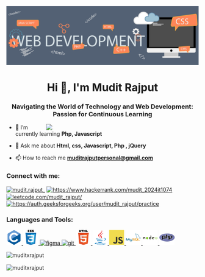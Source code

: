 ![logo](https://github.com/MuditxRajput/MuditxRajput/blob/main/banner.gif)
<h1 align="center">Hi 👋, I'm Mudit Rajput</h1>
<h3 align="center">Navigating the World of Technology and Web Development: Passion for Continuous Learning</h3>
<img align ="right" width ="400" src = "https://gifdb.com/images/high/animated-chock-coding-c78f6elj32sfoi8q.gif">

- 🌱 I’m currently learning **Php, Javascript**

- 💬 Ask me about **Html, css, Javascript, Php , jQuery**

- 📫 How to reach me **muditrajputpersonal@gmail.com**

<h3 align="left">Connect with me:</h3>
<p align="left">
<a href="https://instagram.com/mudit.rajput_" target="blank"><img align="center" src="https://raw.githubusercontent.com/rahuldkjain/github-profile-readme-generator/master/src/images/icons/Social/instagram.svg" alt="mudit.rajput_" height="30" width="40" /></a>
<a href="https://www.hackerrank.com/https://www.hackerrank.com/mudit_2024it1074" target="blank"><img align="center" src="https://raw.githubusercontent.com/rahuldkjain/github-profile-readme-generator/master/src/images/icons/Social/hackerrank.svg" alt="https://www.hackerrank.com/mudit_2024it1074" height="30" width="40" /></a>
<a href="mudit_rajput/" target="blank"><img align="center" src="https://raw.githubusercontent.com/rahuldkjain/github-profile-readme-generator/master/src/images/icons/Social/leet-code.svg" alt="leetcode.com/mudit_rajput/" height="30" width="40" /></a>
<a href="https://auth.geeksforgeeks.org/user/https://auth.geeksforgeeks.org/user/mudit_rajput/practice" target="blank"><img align="center" src="https://raw.githubusercontent.com/rahuldkjain/github-profile-readme-generator/master/src/images/icons/Social/geeks-for-geeks.svg" alt="https://auth.geeksforgeeks.org/user/mudit_rajput/practice" height="30" width="40" /></a>
</p>

<h3 align="left">Languages and Tools:</h3>
<p align="left"> <a href="https://www.cprogramming.com/" target="_blank" rel="noreferrer"> <img src="https://raw.githubusercontent.com/devicons/devicon/master/icons/c/c-original.svg" alt="c" width="40" height="40"/> </a> <a href="https://www.w3schools.com/css/" target="_blank" rel="noreferrer"> <img src="https://raw.githubusercontent.com/devicons/devicon/master/icons/css3/css3-original-wordmark.svg" alt="css3" width="40" height="40"/> </a> <a href="https://www.figma.com/" target="_blank" rel="noreferrer"> <img src="https://www.vectorlogo.zone/logos/figma/figma-icon.svg" alt="figma" width="40" height="40"/> </a> <a href="https://git-scm.com/" target="_blank" rel="noreferrer"> <img src="https://www.vectorlogo.zone/logos/git-scm/git-scm-icon.svg" alt="git" width="40" height="40"/> </a> <a href="https://www.w3.org/html/" target="_blank" rel="noreferrer"> <img src="https://raw.githubusercontent.com/devicons/devicon/master/icons/html5/html5-original-wordmark.svg" alt="html5" width="40" height="40"/> </a> <a href="https://www.java.com" target="_blank" rel="noreferrer"> <img src="https://raw.githubusercontent.com/devicons/devicon/master/icons/java/java-original.svg" alt="java" width="40" height="40"/> </a> <a href="https://developer.mozilla.org/en-US/docs/Web/JavaScript" target="_blank" rel="noreferrer"> <img src="https://raw.githubusercontent.com/devicons/devicon/master/icons/javascript/javascript-original.svg" alt="javascript" width="40" height="40"/> </a> <a href="https://www.mysql.com/" target="_blank" rel="noreferrer"> <img src="https://raw.githubusercontent.com/devicons/devicon/master/icons/mysql/mysql-original-wordmark.svg" alt="mysql" width="40" height="40"/> </a> <a href="https://nodejs.org" target="_blank" rel="noreferrer"> <img src="https://raw.githubusercontent.com/devicons/devicon/master/icons/nodejs/nodejs-original-wordmark.svg" alt="nodejs" width="40" height="40"/> </a> <a href="https://www.php.net" target="_blank" rel="noreferrer"> <img src="https://raw.githubusercontent.com/devicons/devicon/master/icons/php/php-original.svg" alt="php" width="40" height="40"/> </a> </p>

<p><img align="center" src="https://github-readme-stats.vercel.app/api/top-langs?username=muditxrajput&show_icons=true&locale=en&layout=compact" alt="muditxrajput" /></p>

<p><img align="center" src="https://github-readme-streak-stats.herokuapp.com/?user=muditxrajput&" alt="muditxrajput" /></p>
